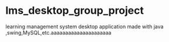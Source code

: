 # lms_desktop_group_project
learning management system desktop application made with java ,swing,MySQL,etc.aaaaaaaaaaaaaaaaaaaaa
